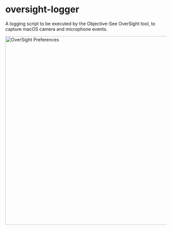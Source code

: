 # oversight-logger

A logging script to be executed by the Objective-See OverSight tool, to capture macOS camera and microphone events.

<img width="589" alt="OverSight Preferences" src="https://github.com/user-attachments/assets/1a36a495-3c46-419e-a7c3-449f3bf13234">
